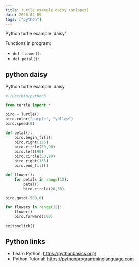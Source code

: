```yaml
---
title: turtle example daisy (snippet)
date: 2020-02-09
tags: ["python"]
---
```

Python turtle example 'daisy'

Functions in program: 
* `def flower():`
* `def petal():`

## python daisy

Python turtle example: daisy

```python
#!/usr/bin/python3

from turtle import *

biro = Turtle()
biro.color("purple", "yellow")
biro.speed(0)

def petal():
	biro.begin_fill()
	biro.right(135)
	biro.circle(50,90)
	biro.left(90)
	biro.circle(50,90)
	biro.right(135)
	biro.end_fill()

def flower():
	for petals in range(12):
		petal()
		biro.circle(20,30)

biro.goto(-500,0)

for flowers in range(12):
	flower()
	biro.forward(100)

exitonclick()

```

## Python links

- Learn Python: https://pythonbasics.org/
- Python Tutorial: https://pythonprogramminglanguage.com
